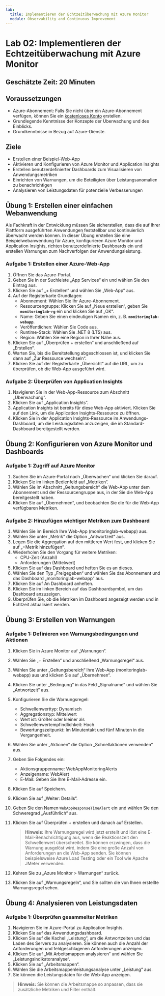 ```yaml
---
lab:
  title: Implementieren der Echtzeitüberwachung mit Azure Monitor
  module: Observability and Continuous Improvement
---
```


# Lab 02: Implementieren der Echtzeitüberwachung mit Azure Monitor

## Geschätzte Zeit: 20 Minuten

## Voraussetzungen

- Azure-Abonnement: Falls Sie nicht über ein Azure-Abonnement verfügen, können Sie ein [kostenloses Konto](https://azure.microsoft.com/free/) erstellen.
- Grundlegende Kenntnisse der Konzepte der Überwachung und des Einblicks.
- Grundkenntnisse in Bezug auf Azure-Dienste.

## Ziele

- Erstellen einer Beispiel-Web-App
- Aktivieren und Konfigurieren von Azure Monitor und Application Insights
- Erstellen benutzerdefinierter Dashboards zum Visualisieren von Anwendungsmetriken
- Einrichten von Warnungen, um die Beteiligten über Leistungsanomalien zu benachrichtigen
- Analysieren von Leistungsdaten für potenzielle Verbesserungen

## Übung 1: Erstellen einer einfachen Webanwendung

Als Fachkraft in der Entwicklung müssen Sie sicherstellen, dass die auf Ihrer Plattform ausgeführten Anwendungen feststellbar und kontinuierlich überwacht werden können. In dieser Übung erstellen Sie eine Beispielwebanwendung für Azure, konfigurieren Azure Monitor und Application Insights, richten benutzerdefinierte Dashboards ein und erstellen Warnungen zum Nachverfolgen der Anwendungsleistung.

### Aufgabe 1: Erstellen einer Azure-Web-App

1. Öffnen Sie das Azure-Portal.
1. Geben Sie in der Suchleiste „App Services“ ein und wählen Sie den Eintrag aus.
1. Klicken Sie auf „+ Erstellen“ und wählen Sie „Web-App“ aus.
1. Auf der Registerkarte Grundlagen:
   - Abonnement: Wählen Sie Ihr Azure-Abonnement.
   - Ressourcengruppe: Klicken Sie auf „Neue erstellen“, geben Sie **`monitoringlab-rg`** ein und klicken Sie auf „OK“.
   - Name: Geben Sie einen eindeutigen Namen ein, z. B. **`monitoringlab-webapp`**.
   - Veröffentlichen: Wählen Sie Code aus.
   - Runtime-Stack: Wählen Sie .NET 8 (LTS) aus.
   - Region: Wählen Sie eine Region in Ihrer Nähe aus.
1. Klicken Sie auf „Überprüfen + erstellen“ und anschließend auf „Erstellen“.
1. Warten Sie, bis die Bereitstellung abgeschlossen ist, und klicken Sie dann auf „Zur Ressource wechseln“.
1. Klicken Sie auf der Registerkarte „Übersicht“ auf die URL, um zu überprüfen, ob die Web-App ausgeführt wird.

### Aufgabe 2: Überprüfen von Application Insights

1. Navigieren Sie in der Web-App-Ressource zum Abschnitt „Überwachung“.
1. Klicken Sie auf „Application Insights“.
1. Application Insights ist bereits für diese Web-App aktiviert. Klicken Sie auf den Link, um die Application Insights-Ressource zu öffnen.
1. Klicken Sie in der Application Insights-Ressource im Anwendungs-Dashboard, um die Leistungsdaten anzuzeigen, die im Standard-Dashboard bereitgestellt werden.

## Übung 2: Konfigurieren von Azure Monitor und Dashboards

### Aufgabe 1: Zugriff auf Azure Monitor

1. Suchen Sie im Azure-Portal nach „Überwachen“ und klicken Sie darauf.
1. Klicken Sie im linken Bedienfeld auf „Metriken“.
1. Wählen Sie im Abschnitt „Geltungsbereich“ die Web-App unter dem Abonnement und der Ressourcengruppe aus, in der Sie die Web-App bereitgestellt haben.
1. Klicken Sie auf „Übernehmen“, und beobachten Sie die für die Web-App verfügbaren Metriken.

### Aufgabe 2: Hinzufügen wichtiger Metriken zum Dashboard

1. Wählen Sie im Bereich Ihre Web-App (monitoringlab-webapp) aus.
1. Wählen Sie unter „Metrik“ die Option „Antwortzeit“ aus.
1. Legen Sie die Aggregation auf den mittleren Wert fest, und klicken Sie auf „+Metrik hinzufügen“.
1. Wiederholen Sie den Vorgang für weitere Metriken:
   - CPU-Zeit (Anzahl)
   - Anforderungen (Mittelwert)
1. Klicken Sie auf das Dashboard und heften Sie es an dieses.
1. Wählen Sie den Typ „Freigegeben“ und wählen Sie das Abonnement und das Dashboard „monitoringlab-webapp“ aus.
1. Klicken Sie auf An Dashboard anheften.
1. Klicken Sie im linken Bereich auf das Dashboardsymbol, um das Dashboard anzuzeigen.
1. Überprüfen Sie, ob die Metriken im Dashboard angezeigt werden und in Echtzeit aktualisiert werden.

## Übung 3: Erstellen von Warnungen

### Aufgabe 1: Definieren von Warnungsbedingungen und Aktionen

1. Klicken Sie in Azure Monitor auf „Warnungen“.
1. Wählen Sie „+ Erstellen“ und anschließend „Warnungsregel“ aus.
1. Wählen Sie unter „Geltungsbereich“ Ihre Web-App (monitoringlab-webapp) aus und klicken Sie auf „Übernehmen“.
1. Klicken Sie unter „Bedingung“ in das Feld „Signalname“ und wählen Sie „Antwortzeit“ aus.
1. Konfigurieren Sie die Warnungsregel:
   - Schwellenwerttyp: Dynamisch
   - Aggregationstyp: Mittelwert
   - Wert ist: Größer oder kleiner als
   - Schwellenwertempfindlichkeit: Hoch
   - Bewertungszeitpunkt: Im Minutentakt und fünf Minuten in die Vergangenheit.
1. Wählen Sie unter „Aktionen“ die Option „Schnellaktionen verwenden“ aus.
1. Geben Sie Folgendes ein:
   - Aktionsgruppenname: WebAppMonitoringAlerts
   - Anzeigename: WebAlert
   - E-Mail: Geben Sie Ihre E-Mail-Adresse ein.
1. Klicken Sie auf Speichern.
1. Klicken Sie auf „Weiter: Details“.
1. Geben Sie den Namen `WebAppResponseTimeAlert` ein und wählen Sie den Schweregrad „Ausführlich“ aus.
1. Klicken Sie auf Überprüfen + erstellen und danach auf Erstellen.

   > **Hinweis:** Ihre Warnungsregel wird jetzt erstellt und löst eine E-Mail-Benachrichtigung aus, wenn die Reaktionszeit den Schwellenwert überschreitet. Sie können erzwingen, dass die Warnung ausgelöst wird, indem Sie eine große Anzahl von Anforderungen an die Web-App senden. Sie können beispielsweise Azure Load Testing oder ein Tool wie Apache JMeter verwenden.

1. Kehren Sie zu „Azure Monitor > Warnungen“ zurück.
1. Klicken Sie auf „Warnungsregeln“, und Sie sollten die von Ihnen erstellte Warnungsregel sehen.

## Übung 4: Analysieren von Leistungsdaten

### Aufgabe 1: Überprüfen gesammelter Metriken

1. Navigieren Sie im Azure-Portal zu Application Insights.
1. Klicken Sie auf das Anwendungsdashboard.
1. Klicken Sie auf die Kachel „Leistung“, um die Antwortzeiten und das Laden des Servers zu analysieren. Sie können auch die Anzahl der Anforderungen und fehlgeschlagenen Anforderungen anzeigen.
1. Klicken Sie auf „Mit Arbeitsmappen analysieren“ und wählen Sie „Leistungsindikatoranalyse“.
1. Klicken Sie auf „Arbeitsmappen“.
1. Wählen Sie die Arbeitsmappenleistungsanalyse unter „Leistung“ aus.
1. Sie können die Leistungsdaten für die Web-App anzeigen.

> **Hinweis:** Sie können die Arbeitsmappe so anpassen, dass sie zusätzliche Metriken und Filter enthält.
